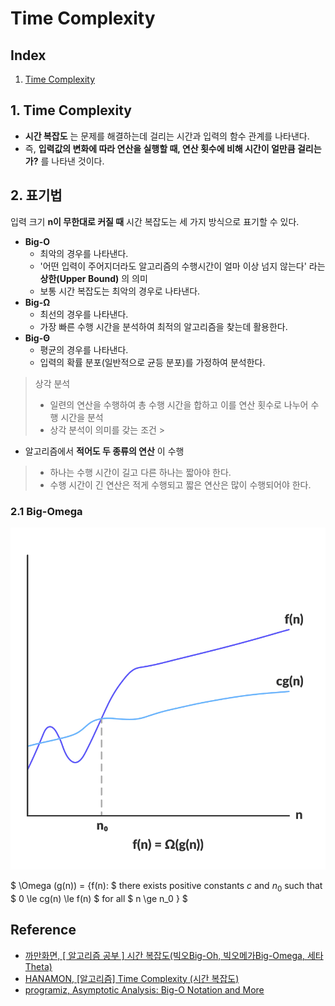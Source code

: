 # **Time Complexity**

## Index

1. [Time Complexity](#1-time-complexity)

## 1. Time Complexity

- **시간 복잡도** 는 문제를 해결하는데 걸리는 시간과 입력의 함수 관계를 나타낸다.
- 즉, **입력값의 변화에 따라 연산을 실행할 때, 연산 횟수에 비해 시간이 얼만큼 걸리는가?** 를 나타낸 것이다.

## 2. 표기법

입력 크기 **n이 무한대로 커질 때** 시간 복잡도는 세 가지 방식으로 표기할 수 있다.

- **Big-O**
    - 최악의 경우를 나타낸다.
    - '어떤 입력이 주어지더라도 알고리즘의 수행시간이 얼마 이상 넘지 않는다' 라는 **상한(Upper Bound)** 의 의미
    - 보통 시간 복잡도는 최악의 경우로 나타낸다.
- **Big-Ω**
    - 최선의 경우를 나타낸다.
    - 가장 빠른 수행 시간을 분석하여 최적의 알고리즘을 찾는데 활용한다.
- **Big-Θ**
    - 평균의 경우를 나타낸다.
    - 입력의 확률 분포(일반적으로 균등 분포)를 가정하여 분석한다.

> 상각 분석
> - 일련의 연산을 수행하여 총 수행 시간을 합하고 이를 연산 횟수로 나누어 수행 시간을 분석
> - 상각 분석이 의미를 갖는 조건
    >
- 알고리즘에서 **적어도 두 종류의 연산** 이 수행
>   - 하나는 수행 시간이 길고 다른 하나는 짧아야 한다.
>   - 수행 시간이 긴 연산은 적게 수행되고 짧은 연산은 많이 수행되어야 한다.

### 2.1 Big-Omega

![omega notation](./img/omega_notation.png)

$ \Omega (g(n)) = \{f(n): $ there exists positive constants $c$ and $n_0$ such that $ 0 \le cg(n) \le f(n) $ for all
$ n \ge n_0 \} $

## Reference

- [까만화면, [ 알고리즘 공부 ] 시간 복잡도(빅오Big-Oh, 빅오메가Big-Omega, 세타Theta)](https://bblackscene21.tistory.com/7)
- [HANAMON, [알고리즘] Time Complexity (시간 복잡도)](https://hanamon.kr/%EC%95%8C%EA%B3%A0%EB%A6%AC%EC%A6%98-time-complexity-%EC%8B%9C%EA%B0%84-%EB%B3%B5%EC%9E%A1%EB%8F%84/)
- [programiz, Asymptotic Analysis: Big-O Notation and More](https://www.programiz.com/dsa/asymptotic-notations)